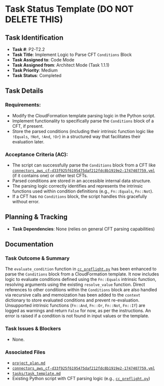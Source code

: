 # Task Status Template (DO NOT DELETE THIS)

## Task Identification
- **Task #**: P2-T2.2
- **Task Title**: Implement Logic to Parse CFT `Conditions` Block
- **Task Assigned to**: Code Mode
- **Task Assigned from**: Architect Mode (Task 1.1.1)
- **Task Priority**: Medium
- **Task Status**: Completed

## Task Details
### Requirements:
- Modify the CloudFormation template parsing logic in the Python script.
- Implement functionality to specifically parse the `Conditions` block of a CFT, if present.
- Store the parsed conditions (including their intrinsic function logic like `!Equals`, `!Not`, `!And`, `!Or`) in a structured way that facilitates their evaluation later.

### Acceptance Criteria (AC):
- The script can successfully parse the `Conditions` block from a CFT like [`connectors_aws_cf-d33f925f6195475daf212fdc8b1919e2-1747407759.yml`](connectors_aws_cf-d33f925f6195475daf212fdc8b1919e2-1747407759.yml) (if it contains one) or other test CFTs.
- Parsed conditions are stored in an accessible internal data structure.
- The parsing logic correctly identifies and represents the intrinsic functions used within condition definitions (e.g., `Fn::Equals`, `Fn::Not`).
- If a CFT has no `Conditions` block, the script handles this gracefully without error.

## Planning & Tracking
- **Task Dependencies**: None (relies on general CFT parsing capabilities)

## Documentation
### Task Outcome & Summary
The `evaluate_condition` function in [`cc_preflight.py`](cc_preflight.py) has been enhanced to parse the `Conditions` block from a CloudFormation template. It now includes logic to evaluate conditions defined using the `Fn::Equals` intrinsic function, resolving arguments using the existing `resolve_value` function. Direct references to other conditions within the `Conditions` block are also handled via recursive calls and memoization has been added to the `context` dictionary to store evaluated conditions and prevent re-evaluation. Unsupported intrinsic functions (`Fn::And`, `Fn::Or`, `Fn::Not`, `Fn::If`) are logged as warnings and return `False` for now, as per the instructions. An error is raised if a condition is not found in input values or the template.

### Task Issues & Blockers
- None.

### Associated Files
- [`project_plan.md`](project_plan.md)
- [`connectors_aws_cf-d33f925f6195475daf212fdc8b1919e2-1747407759.yml`](connectors_aws_cf-d33f925f6195475daf212fdc8b1919e2-1747407759.yml)
- [`tasks/task_template.md`](tasks/task_template.md)
- Existing Python script with CFT parsing logic (e.g., [`cc_preflight.py`](cc_preflight.py))